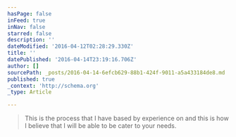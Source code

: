 ```yaml
---
hasPage: false
inFeed: true
inNav: false
starred: false
description: ''
dateModified: '2016-04-12T02:28:29.330Z'
title: ''
datePublished: '2016-04-14T23:19:16.706Z'
author: []
sourcePath: _posts/2016-04-14-6efcb629-88b1-424f-9011-a5a433184de8.md
published: true
_context: 'http://schema.org'
_type: Article

---
```

> This is the process that I have based by experience on and this is how I believe that I will be able to be cater to your needs.